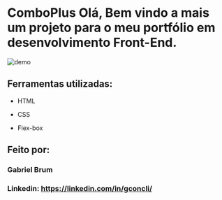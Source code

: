 # ComboPlus Olá, Bem vindo a mais um projeto para o meu portfólio em desenvolvimento Front-End.

![demo]()

## Ferramentas utilizadas:

* HTML

* CSS

* Flex-box

## Feito por:

### Gabriel Brum

### Linkedin: https://linkedin.com/in/gconcli/
